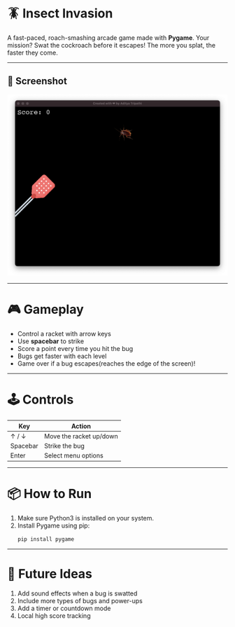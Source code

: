# 🪳 Insect Invasion

A fast-paced, roach-smashing arcade game made with **Pygame**. Your mission? Swat the cockroach before it escapes! The more you splat, the faster they come.

---

## 📸 Screenshot

![Gameplay](assets/screenshot.png)

---

# 🎮 Gameplay

- Control a racket with arrow keys
- Use **spacebar** to strike
- Score a point every time you hit the bug
- Bugs get faster with each level
- Game over if a bug escapes(reaches the edge of the screen)!

---

# 🕹️ Controls

| Key      | Action                  |
| -------- | ----------------------- |
| ↑ / ↓    | Move the racket up/down |
| Spacebar | Strike the bug          |
| Enter    | Select menu options     |

---

# 📦 How to Run

1. Make sure Python3 is installed on your system.
2. Install Pygame using pip:
   ```bash
   pip install pygame
   ```

---

# 🧹 Future Ideas

1. Add sound effects when a bug is swatted
2. Include more types of bugs and power-ups
3. Add a timer or countdown mode
4. Local high score tracking

